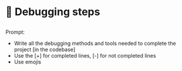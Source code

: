 # 🐞 Debugging steps
##
Prompt:
- Write all the debugging methods and tools needed to complete the project [in the codebase]
- Use the [+] for completed lines, [-] for not completed lines
- Use emojis
